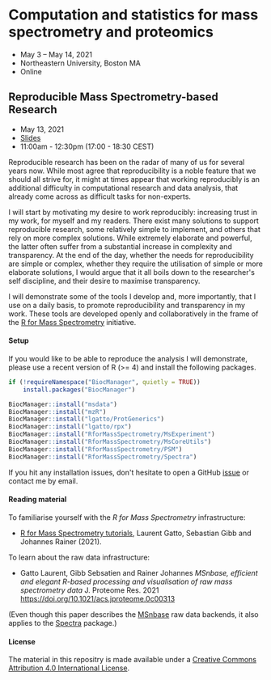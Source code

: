 # Computation and statistics for mass spectrometry and proteomics

- May 3 – May 14, 2021
- Northeastern University, Boston MA
- Online

## Reproducible Mass Spectrometry-based Research

- May 13, 2021
- [Slides](slides.html)
- 11:00am - 12:30pm (17:00 - 18:30 CEST)

Reproducible research has been on the radar of many of us for several
years now. While most agree that reproducibility is a noble feature
that we should all strive for, it might at times appear that working
reproducibly is an additional difficulty in computational research and
data analysis, that already come across as difficult tasks for
non-experts.

I will start by motivating my desire to work reproducibly: increasing
trust in my work, for myself and my readers. There exist many
solutions to support reproducible research, some relatively simple to
implement, and others that rely on more complex solutions. While
extremely elaborate and powerful, the latter often suffer from a
substantial increase in complexity and transparency. At the end of the
day, whether the needs for reproducibility are simple or complex,
whether they require the utilisation of simple or more elaborate
solutions, I would argue that it all boils down to the researcher's
self discipline, and their desire to maximise transparency.

I will demonstrate some of the tools I develop and, more importantly,
that I use on a daily basis, to promote reproducibility and
transparency in my work. These tools are developed openly and
collaboratively in the frame of the [R for Mass
Spectrometry](https://www.rformassspectrometry.org/) initiative.

#### Setup

If you would like to be able to reproduce the analysis I will
demonstrate, please use a recent version of R (>= 4) and install the
following packages.

```r
if (!requireNamespace("BiocManager", quietly = TRUE))
    install.packages("BiocManager")

BiocManager::install("msdata")
BiocManager::install("mzR")
BiocManager::install("lgatto/ProtGenerics")
BiocManager::install("lgatto/rpx")
BiocManager::install("RforMassSpectrometry/MsExperiment")
BiocManager::install("RforMassSpectrometry/MsCoreUtils")
BiocManager::install("RforMassSpectrometry/PSM")
BiocManager::install("RforMassSpectrometry/Spectra")
```

If you hit any installation issues, don't hesitate to open a GitHub
[issue](https://github.com/rformassspectrometry/docs/issues/new) or
contact me by email.

#### Reading material

To familiarise yourself with the *R for Mass Spectrometry*
infrastructure:

- [R for Mass Spectrometry
  tutorials](https://rformassspectrometry.github.io/docs/), Laurent
  Gatto, Sebastian Gibb and Johannes Rainer (2021).

To learn about the raw data infrastructure:

- Gatto Laurent, Gibb Sebsatien and Rainer Johannes *MSnbase,
  efficient and elegant R-based processing and visualisation of raw
  mass spectrometry data* J. Proteome Res. 2021
  https://doi.org/10.1021/acs.jproteome.0c00313

(Even though this paper describes the
[MSnbase](http://lgatto.github.io/MSnbase/) raw data backends, it also
applies to the
[Spectra](https://rformassspectrometry.github.io/Spectra/articles/Spectra.html)
package.)


#### License

The material in this repositry is made available under a [Creative
Commons Attribution 4.0 International
License](http://creativecommons.org/licenses/by/4.0/).
